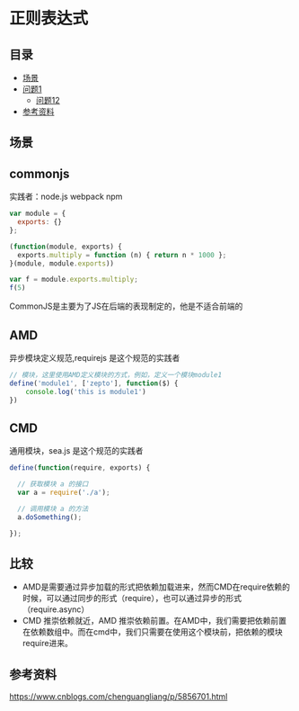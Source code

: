 # 正则表达式
## <a name="index"></a> 目录
- [场景](#situation)
- [问题1](#style)
  - [问题12](#link)
- [参考资料](#reference)


## <a name="situation"></a> 场景

## commonjs
实践者：node.js webpack npm
```javascript
var module = {
  exports: {}
};

(function(module, exports) {
  exports.multiply = function (n) { return n * 1000 };
}(module, module.exports))

var f = module.exports.multiply;
f(5)
```
CommonJS是主要为了JS在后端的表现制定的，他是不适合前端的
## AMD
异步模块定义规范,requirejs 是这个规范的实践者
```javascript
// 模块，这里使用AMD定义模块的方式，例如，定义一个模块module1
define('module1', ['zepto'], function($) {
    console.log('this is module1')
})
```

## CMD
通用模块，sea.js 是这个规范的实践者

```javascript
define(function(require, exports) {

  // 获取模块 a 的接口
  var a = require('./a');

  // 调用模块 a 的方法
  a.doSomething();

});
```

## 比较
- AMD是需要通过异步加载的形式把依赖加载进来，然而CMD在require依赖的时候，可以通过同步的形式（require），也可以通过异步的形式（require.async）
- CMD 推崇依赖就近，AMD 推崇依赖前置。在AMD中，我们需要把依赖前置在依赖数组中。而在cmd中，我们只需要在使用这个模块前，把依赖的模块require进来。

## <a name="reference"></a> 参考资料
https://www.cnblogs.com/chenguangliang/p/5856701.html

[url-base]:https://xxholic.github.io/blog/draft